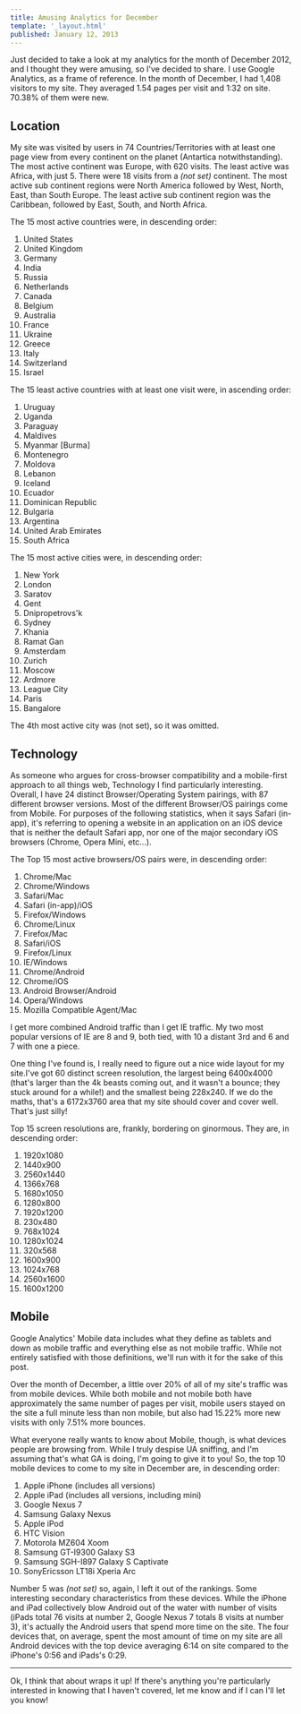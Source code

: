 ```yaml
---
title: Amusing Analytics for December
template: '_layout.html'
published: January 12, 2013
---
```

Just decided to take a look at my analytics for the month of December 2012, and I thought they were amusing, so I've decided to share. I use Google Analytics, as a frame of reference. In the month of December, I had 1,408 visitors to my site. They averaged 1.54 pages per visit and 1:32 on site. 70.38% of them were new.

## Location

My site was visited by users in 74 Countries/Territories with at least one page view from every continent on the planet (Antartica notwithstanding). The most active continent was Europe, with 620 visits. The least active was Africa, with just 5. There were 18 visits from a *(not set)* continent. The most active sub continent regions were North America followed by West, North, East, than South Europe. The least active sub continent region was the Caribbean, followed by East, South, and North Africa.

The 15 most active countries were, in descending order:
1. United States
2. United Kingdom
3. Germany
4. India
5. Russia
6. Netherlands
7. Canada
8. Belgium
9. Australia
10. France
11. Ukraine
12. Greece
13. Italy
14. Switzerland
15. Israel

The 15 least active countries with at least one visit were, in ascending order:
1. Uruguay
2. Uganda
3. Paraguay
4. Maldives
5. Myanmar [Burma]
6. Montenegro
7. Moldova
8. Lebanon
9. Iceland
10. Ecuador
11. Dominican Republic
12. Bulgaria
13. Argentina
14. United Arab Emirates
15. South Africa

The 15 most active cities were, in descending order:
1. New York
2. London
3. Saratov
4. Gent
5. Dnipropetrovs'k
6. Sydney
7. Khania
8. Ramat Gan
9. Amsterdam
10. Zurich
11. Moscow
12. Ardmore
13. League City
14. Paris
15. Bangalore

The 4th most active city was (not set), so it was omitted.

## Technology
As someone who argues for cross-browser compatibility and a mobile-first approach to all things web, Technology I find particularly interesting. Overall, I have 24 distinct Browser/Operating System pairings, with 87 different browser versions. Most of the different Browser/OS pairings come from Mobile. For purposes of the following statistics, when it says Safari (in-app), it's referring to opening a website in an application on an iOS device that is neither the default Safari app, nor one of the major secondary iOS browsers (Chrome, Opera Mini, etc…).

The Top 15 most active browsers/OS pairs were, in descending order:
1. Chrome/Mac
2. Chrome/Windows
3. Safari/Mac
4. Safari (in-app)/iOS
5. Firefox/Windows
6. Chrome/Linux
7. Firefox/Mac
8. Safari/iOS
9. Firefox/Linux
10. IE/Windows
11. Chrome/Android
12. Chrome/iOS
13. Android Browser/Android
14. Opera/Windows
15. Mozilla Compatible Agent/Mac

I get more combined Android traffic than I get IE traffic. My two most popular versions of IE are 8 and 9, both tied, with 10 a distant 3rd and 6 and 7 with one a piece.

One thing I've found is, I really need to figure out a nice wide layout for my site.I've got 60 distinct screen resolution, the largest being 6400x4000 (that's larger than the 4k beasts coming out, and it wasn't a bounce; they stuck around for a while!) and the smallest being 228x240. If we do the maths, that's a 6172x3760 area that my site should cover and cover well. That's just silly!

Top 15 screen resolutions are, frankly, bordering on ginormous. They are, in descending order:
1. 1920x1080
2. 1440x900
3. 2560x1440
4. 1366x768
5. 1680x1050
6. 1280x800
7. 1920x1200
8. 230x480
9. 768x1024
10. 1280x1024
11. 320x568
12. 1600x900
13. 1024x768
14. 2560x1600
15. 1600x1200

## Mobile

Google Analytics' Mobile data includes what they define as tablets and down as mobile traffic and everything else as not mobile traffic. While not entirely satisfied with those definitions, we'll run with it for the sake of this post.

Over the month of December, a little over 20% of all of my site's traffic was from mobile devices. While both mobile and not mobile both have approximately the same number of pages per visit, mobile users stayed on the site a full minute less than non mobile, but also had 15.22% more new visits with only 7.51% more bounces.

What everyone really wants to know about Mobile, though, is what devices people are browsing from. While I truly despise UA sniffing, and I'm assuming that's what GA is doing, I'm going to give it to you! So, the top 10 mobile devices to come to my site in December are, in descending order:
1. Apple iPhone (includes all versions)
2. Apple iPad (includes all versions, including mini)
3. Google Nexus 7
4. Samsung Galaxy Nexus
5. Apple iPod
6. HTC Vision
7. Motorola MZ604 Xoom
8. Samsung GT-I9300 Galaxy S3
9. Samsung SGH-I897 Galaxy S Captivate
10. SonyEricsson LT18i Xperia Arc

Number 5 was *(not set)* so, again, I left it out of the rankings. Some interesting secondary characteristics from these devices. While the iPhone and iPad collectively blow Android out of the water with number of visits (iPads total 76 visits at number 2, Google Nexus 7 totals 8 visits at number 3), it's actually the Android users that spend more time on the site. The four devices that, on average, spent the most amount of time on my site are all Android devices with the top device averaging 6:14 on site compared to the iPhone's 0:56 and iPads's 0:29.

<hr>

Ok, I think that about wraps it up! If there's anything you're particularly interested in knowing that I haven't covered, let me know and if I can I'll let you know!
